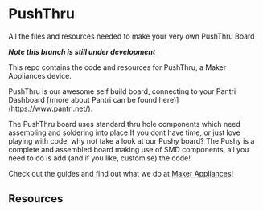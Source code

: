 # PushThru
All the files and resources needed to make your very own PushThru Board

**_Note this branch is still under development_**

This repo contains the code and resources for PushThru, a Maker Appliances device.

PushThru is our awesome self build board, connecting to your Pantri Dashboard [(more about Pantri can be found here)] (https://www.pantri.net/). 

The PushThru board uses standard thru hole components which need assembling and soldering into place.If you dont have time, or just love playing with code, why not take a look at our Pushy board? The Pushy is a complete and assembled board making use of SMD components, all you need to do is add (and if you like, customise) the code!

Check out the guides and find out what we do at [Maker Appliances](https://makerappliances.com)!


## Resources
